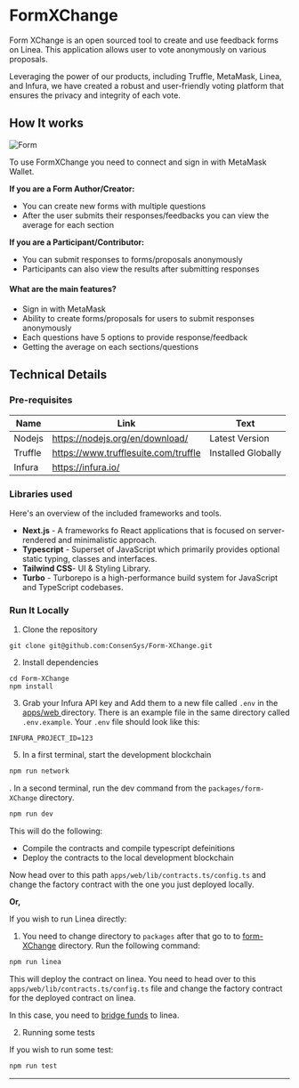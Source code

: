 # FormXChange

Form XChange is an open sourced tool to create and use feedback forms on Linea. This application allows user to vote anonymously on various proposals.

Leveraging the power of our products, including Truffle, MetaMask, Linea, and Infura, we have created a robust and user-friendly voting platform that ensures the privacy and integrity of each vote.


## How It works


![Form](https://i.imgur.com/al1odgd.png)


To use FormXChange you need to connect and sign in with MetaMask Wallet. 

**If you are a Form Author/Creator:**

- You can create new forms with multiple questions
- After the user submits their responses/feedbacks you can view the average for each section

**If you are a Participant/Contributor:**

- You can submit responses to forms/proposals anonymously
- Participants can also view the results after submitting responses

#### What are the main features?

- Sign in with MetaMask
- Ability to create forms/proposals for users to submit responses anonymously
- Each questions have 5 options to provide response/feedback
- Getting the average on each sections/questions
  



## Technical Details

### Pre-requisites



| Name           | Link                                 | Text               |
| -------------- | ------------------------------------ | ------------------ |
| Nodejs         | https://nodejs.org/en/download/      | Latest Version     |
| Truffle        | https://www.trufflesuite.com/truffle | Installed Globally |
| Infura         |       https://infura.io/             |               |



### **Libraries used**

Here's an overview of the included frameworks and tools.

- **Next.js** - A frameworks fo React applications that is focused on server-rendered and minimalistic approach.
- **Typescript** - Superset of JavaScript which primarily provides optional static typing, classes and interfaces.
- **Tailwind CSS**- UI & Styling Library.
- **Turbo** - Turborepo is a high-performance build system for JavaScript and TypeScript codebases.


### Run It Locally

1. Clone the repository

```
git clone git@github.com:ConsenSys/Form-XChange.git
```

2. Install dependencies

```
cd Form-XChange
npm install
```

3. Grab your Infura API key and Add them to a new file called `.env` in the [apps/web ](https://github.com/ConsenSys/Form-XChange/tree/main/apps/web) directory.
There is an example file in the same directory called `.env.example`. Your `.env` file should look like this:


```
INFURA_PROJECT_ID=123
```


5. In a first terminal, start the development blockchain

```sh
npm run network
```

. In a second terminal, run the dev command from the `packages/form-XChange` directory. 

```sh
npm run dev
```

This will do the following:

- Compile the contracts and compile typescript defeinitions
- Deploy the contracts to the local development blockchain

Now head over to this path `apps/web/lib/contracts.ts/config.ts` and change the factory contract with the one you just deployed locally.


**Or,**

If you wish to run Linea directly:

1. You need to change directory to `packages` after that go to to [form-XChange](https://github.com/ConsenSys/Form-XChange/tree/main/packages/form-XChange) directory.
Run the following command:

```sh
npm run linea
```

This will deploy the contract on linea. You need to head over to this `apps/web/lib/contracts.ts/config.ts` file and change the factory contract for the deployed contract on linea.

In this case, you need to [bridge funds](https://docs.linea.build/use-linea/bridge-funds
) to linea. 

2. Running some tests

If you wish to run some test:

```sh
npm run test
```

---